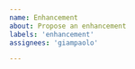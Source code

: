 ```yaml
---
name: Enhancement
about: Propose an enhancement
labels: 'enhancement'
assignees: 'giampaolo'

---
```


